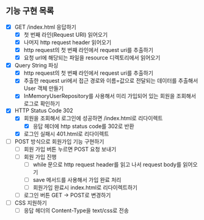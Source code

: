 ## 기능 구현 목록

- [x] GET /index.html 응답하기
    - [x] 첫 번째 라인(Request URI) 읽어오기
    - [x] 나머지 http request header 읽어오기
    - [x] http request의 첫 번째 라인에서 request uri를 추출하기
    - [x] 요청 url에 해당되는 파일을 resource 디렉토리에서 읽어오기
- [x] Query String 파싱
    - [x] http request의 첫 번째 라인에서 request uri를 추출하기
    - [x] 추출한 request uri에서 접근 경로와 이름=값으로 전달되는 데이터를 추출해서 User 객체 만들기
    - [x] InMemoryUserRepository를 사용해서 미리 가입되어 있는 회원을 조회해서 로그로 확인하기
- [x] HTTP Status Code 302
    - [x] 회원을 조회해서 로그인에 성공하면 /index.html로 리다이렉트
        - [x] 응답 헤더에 http status code를 302로 반환
    - [x] 로그인 실패시 401.html로 리다이렉트
- [ ] POST 방식으로 회원가입 기능 구현하기
    - [ ] 회원 가입 버튼 누르면 POST 요청 보내기
    - [ ] 회원 가입 진행
        - [ ] while 문으로 http request header를 읽고 나서 request body를 읽어오기
        - [ ] save 메서드를 사용해서 가입 완료 처리
        - [ ] 회원가입 완료시 index.html로 리다이렉트하기
    - [ ] 로그인 버튼 GET -> POST로 변경하기 
- [ ] CSS 지원하기
    - [ ] 응답 헤더의 Content-Type을 text/css로 전송
